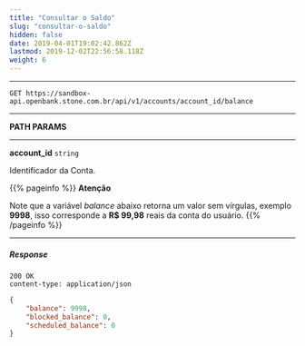 ```yaml
---
title: "Consultar o Saldo"
slug: "consultar-o-saldo"
hidden: false
date: 2019-04-01T19:02:42.862Z
lastmod: 2019-12-02T22:56:58.118Z
weight: 6
---
```


---

```http
GET https://sandbox-api.openbank.stone.com.br/api/v1/accounts/account_id/balance
```

---

**PATH PARAMS**

---

**account_id**  `string`

Identificador da Conta.


{{% pageinfo %}}
**Atenção**

Note que a variável  _balance_  abaixo retorna um valor sem vírgulas, exemplo **9998**, isso corresponde a **R$ 99,98** reais da conta do usuário.
{{% /pageinfo %}}

---

##### Response

```http
200 OK
content-type: application/json
```

```JSON
{
    "balance": 9998,
    "blocked_balance": 0,
    "scheduled_balance": 0
}
```
